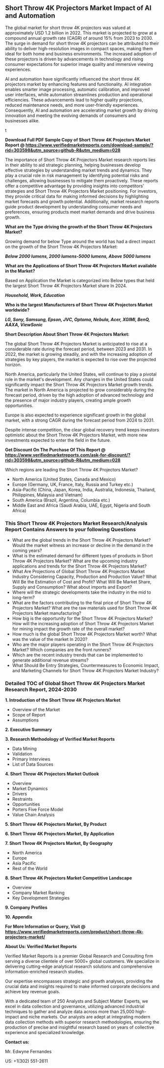 <h2>Short Throw 4K Projectors Market Impact of AI and Automation</h2><p>The global market for short throw 4K projectors was valued at approximately USD 1.2 billion in 2022. This market is projected to grow at a compound annual growth rate (CAGR) of around 15% from 2023 to 2030. The surge in demand for short throw 4K projectors can be attributed to their ability to deliver high-resolution images in compact spaces, making them ideal for both home and business environments. The increased adoption of these projectors is driven by advancements in technology and rising consumer expectations for superior image quality and immersive viewing experiences.</p><p>AI and automation have significantly influenced the short throw 4K projectors market by enhancing features and functionality. AI integration enables smarter image processing, automatic calibration, and improved user interfaces, while automation streamlines production and operational efficiencies. These advancements lead to higher quality projections, reduced maintenance needs, and more user-friendly experiences. Consequently, AI and automation are accelerating market growth by driving innovation and meeting the evolving demands of consumers and businesses alike.</p>t</p><p id="" class=""><strong>Download Full PDF Sample Copy of Short Throw 4K Projectors Market Report @ <a href="https://www.verifiedmarketreports.com/download-sample/?rid=303598&utm_source=github-R&utm_medium=028" target="_blank">https://www.verifiedmarketreports.com/download-sample/?rid=303598&utm_source=github-R&utm_medium=028</a></strong></p><p>The importance of&nbsp;Short Throw 4K Projectors Market research reports lies in their ability to aid strategic planning, helping businesses develop effective strategies by understanding market trends and dynamics. They play a crucial role in risk management by identifying potential risks and challenges, allowing businesses to mitigate them proactively. These reports offer a competitive advantage by providing insights into competitors' strategies and Short Throw 4K Projectors Market positioning. For investors, they provide critical data for making informed decisions by highlighting market forecasts and growth potential. Additionally, market research reports guide product development by understanding consumer needs and preferences, ensuring products meet market demands and drive business growth.</p><p><strong>What are the&nbsp;Type driving the growth of the Short Throw 4K Projectors Market?</strong></p><p id="" class="">Growing demand for below Type around the world has had a direct impact on the growth of the Short Throw 4K Projectors Market:</p><em><strong>Below 2000 lumens, 2000 lumens-5000 lumens, Above 5000 lumens</strong></em></p><strong>What are the&nbsp;Applications&nbsp;of Short Throw 4K Projectors Market available in the Market?</strong></p><p id="" class="">Based on Application the Market is categorized into Below types that held the largest Short Throw 4K Projectors Market share In 2024.</p><em><strong>Household, Work, Education</strong></em></p><strong>Who is the largest Manufacturers of Short Throw 4K Projectors Market worldwide?</strong></p><p><em><strong>LG, Sony, Samsung, Epson, JVC, Optoma, Nebula, Acer, XGIMI, BenQ, AAXA, ViewSonic</strong></em></p><p id="" class=""><strong>Short Description About Short Throw 4K Projectors Market:</strong></p><p>The global Short Throw 4K Projectors Market is anticipated to rise at a considerable rate during the forecast period, between 2023 and 2031. In 2022, the market is growing steadily, and with the increasing adoption of strategies by key players, the market is expected to rise over the projected horizon.</p><p>North America, particularly the United States, will continue to play a pivotal role in the market's development. Any changes in the United States could significantly impact the Short Throw 4K Projectors Market growth trends. The market in North America is projected to grow considerably during the forecast period, driven by the high adoption of advanced technology and the presence of major industry players, creating ample growth opportunities.</p><p>Europe is also expected to experience significant growth in the global market, with a strong CAGR during the forecast period from 2024 to 2031.</p><p>Despite intense competition, the clear global recovery trend keeps investors optimistic about the Short Throw 4K Projectors Market, with more new investments expected to enter the field in the future.</p><p id="" class=""><strong>Get Discount On The Purchase Of This Report @ <a href="https://www.verifiedmarketreports.com/ask-for-discount/?rid=303598&utm_source=github-R&utm_medium=028" target="_blank">https://www.verifiedmarketreports.com/ask-for-discount/?rid=303598&utm_source=github-R&utm_medium=028</a></strong></p>Which regions are leading the Short Throw 4K Projectors Market?</p><ul><li>North America (United States, Canada and Mexico)</li><li>Europe (Germany, UK, France, Italy, Russia and Turkey etc.)</li><li>Asia-Pacific (China, Japan, Korea, India, Australia, Indonesia, Thailand, Philippines, Malaysia and Vietnam)</li><li>South America (Brazil, Argentina, Columbia etc.)</li><li>Middle East and Africa (Saudi Arabia, UAE, Egypt, Nigeria and South Africa)</li></ul><h3 id="" class="">This Short Throw 4K Projectors Market Research/Analysis Report Contains Answers to your following Questions</h3><ul><li>What are the global trends in the Short Throw 4K Projectors Market? Would the market witness an increase or decline in the demand in the coming years?</li><li>What is the estimated demand for different types of products in Short Throw 4K Projectors Market? What are the upcoming industry applications and trends for the Short Throw 4K Projectors Market?</li><li>What Are Projections of Global Short Throw 4K Projectors Market Industry Considering Capacity, Production and Production Value? What Will Be the Estimation of Cost and Profit? What Will Be Market Share, Supply and Consumption? What about imports and Export?</li><li>Where will the strategic developments take the industry in the mid to long-term?</li><li>What are the factors contributing to the final price of Short Throw 4K Projectors Market? What are the raw materials used for Short Throw 4K Projectors Market manufacturing?</li><li>How big is the opportunity for the Short Throw 4K Projectors Market? How will the increasing adoption of Short Throw 4K Projectors Market for mining impact the growth rate of the overall market?</li><li>How much is the global Short Throw 4K Projectors Market worth? What was the value of the market In 2020?</li><li>Who are the major players operating in the Short Throw 4K Projectors Market? Which companies are the front runners?</li><li>Which are the recent industry trends that can be implemented to generate additional revenue streams?</li><li>What Should Be Entry Strategies, Countermeasures to Economic Impact, and Marketing Channels for Short Throw 4K Projectors Market Industry?</li></ul><h3 id="" class="">Detailed TOC of Global Short Throw 4K Projectors Market Research Report, 2024-2030</h3><p id="" class=""><strong>1. Introduction of the Short Throw 4K Projectors Market</strong></p><ul><li>Overview of the Market</li><li>Scope of Report</li><li>Assumptions</li></ul><p id="" class=""><strong>2. Executive Summary</strong></p><p id="" class=""><strong>3. Research Methodology of Verified Market Reports</strong></p><ul><li>Data Mining</li><li>Validation</li><li>Primary Interviews</li><li>List of Data Sources</li></ul><p id="" class=""><strong>4. Short Throw 4K Projectors Market Outlook</strong></p><ul><li>Overview</li><li>Market Dynamics</li><li>Drivers</li><li>Restraints</li><li>Opportunities</li><li>Porters Five Force Model</li><li>Value Chain Analysis</li></ul><p id="" class=""><strong>5. Short Throw 4K Projectors Market, By Product</strong></p><p id="" class=""><strong>6. Short Throw 4K Projectors Market, By Application</strong></p><p id="" class=""><strong>7. Short Throw 4K Projectors Market, By Geography</strong></p><ul><li>North America</li><li>Europe</li><li>Asia Pacific</li><li>Rest of the World</li></ul><p id="" class=""><strong>8. Short Throw 4K Projectors Market Competitive Landscape</strong></p><ul><li>Overview</li><li>Company Market Ranking</li><li>Key Development Strategies</li></ul><p id="" class=""><strong>9. Company Profiles</strong></p><p id="" class=""><strong>10. Appendix</strong></p><p id="" class=""><strong>For More Information or Query, Visit @ <a href="https://www.verifiedmarketreports.com/product/short-throw-4k-projectors-market/" target="_blank">https://www.verifiedmarketreports.com/product/short-throw-4k-projectors-market/</a></strong></p><p id="" class=""><strong>About Us: Verified Market Reports</strong></p><p id="" class="">Verified Market Reports is a premier Global Research and Consulting firm serving a diverse clientele of over 5000+ global customers. We specialize in delivering cutting-edge analytical research solutions and comprehensive information-enriched research studies.</p><p id="" class="">Our expertise encompasses strategic and growth analyses, providing the crucial data and insights required to make informed corporate decisions and achieve key revenue goals.</p><p id="" class="">With a dedicated team of 250 Analysts and Subject Matter Experts, we excel in data collection and governance, utilizing advanced industrial techniques to gather and analyze data across more than 25,000 high-impact and niche markets. Our analysts are adept at integrating modern data collection methods with superior research methodologies, ensuring the production of precise and insightful research based on years of collective experience and specialized knowledge.</p><p id="" class=""><strong>Contact us:</strong></p><p id="" class="">Mr. Edwyne Fernandes</p><p id="" class="">US: +1(302) 551-2611</p>